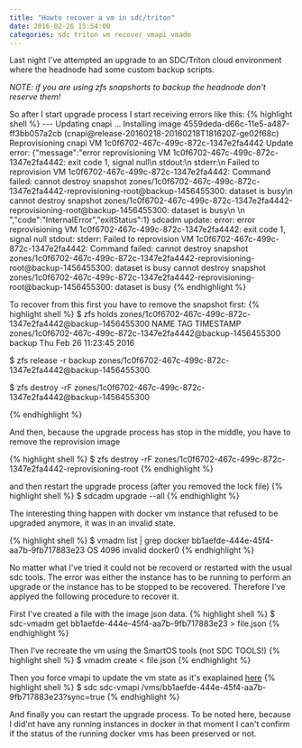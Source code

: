 ```yaml
---
title: "Howto recover a vm in sdc/triton"
date: 2016-02-26 15:54:00
categories: sdc triton vm recover vmapi vmadm 
---
```


Last night I've attempted an upgrade to an SDC/Triton cloud environment where the headnode had some custom backup scripts.

*NOTE: if you are using zfs snapshorts to backup the headnode don't reserve them!*

So after I start upgrade process I start receiving errors like this:
{% highlight shell %}
--- Updating cnapi ...
Installing image 4559deda-d66c-11e5-a487-ff3bb057a2cb
    (cnapi@release-20160218-20160218T181620Z-ge02f68c)
Reprovisioning cnapi VM 1c0f6702-467c-499c-872c-1347e2fa4442
Update error: {"message":"error reprovisioning VM 1c0f6702-467c-499c-872c-1347e2fa4442: exit code 1, signal null\n    stdout:\n            stderr:\n        Failed to reprovision VM 1c0f6702-467c-499c-872c-1347e2fa4442: Command failed: cannot destroy snapshot zones/1c0f6702-467c-499c-872c-1347e2fa4442-reprovisioning-root@backup-1456455300: dataset is busy\n        cannot destroy snapshot zones/1c0f6702-467c-499c-872c-1347e2fa4442-reprovisioning-root@backup-1456455300: dataset is busy\n        \n        ","code":"InternalError","exitStatus":1}
sdcadm update: error: error reprovisioning VM 1c0f6702-467c-499c-872c-1347e2fa4442: exit code 1, signal null
    stdout:
            stderr:
        Failed to reprovision VM 1c0f6702-467c-499c-872c-1347e2fa4442: Command failed: cannot destroy snapshot zones/1c0f6702-467c-499c-872c-1347e2fa4442-reprovisioning-root@backup-1456455300: dataset is busy
        cannot destroy snapshot zones/1c0f6702-467c-499c-872c-1347e2fa4442-reprovisioning-root@backup-1456455300: dataset is busy
{% endhighlight %}



To recover from this first you have to remove the snapshot first:
{% highlight shell %}
$ zfs holds  zones/1c0f6702-467c-499c-872c-1347e2fa4442@backup-1456455300
NAME                                                                TAG    TIMESTAMP
zones/1c0f6702-467c-499c-872c-1347e2fa4442@backup-1456455300  backup Thu Feb 26 11:23:45 2016

$ zfs release -r backup zones/1c0f6702-467c-499c-872c-1347e2fa4442@backup-1456455300

$ zfs destroy -rF  zones/1c0f6702-467c-499c-872c-1347e2fa4442@backup-1456455300

{% endhighlight %}

And then, because the upgrade process has stop in the middle, you have to remove the reprovision image

{% highlight shell %}
$ zfs destroy -rF  zones/1c0f6702-467c-499c-872c-1347e2fa4442-reprovisioning-root
{% endhighlight %}

and then restart the upgrade process (after you removed the lock file)
{% highlight shell %}
$ sdcadm upgrade --all
{% endhighlight %}

The interesting thing happen with docker vm instance that refused to be upgraded anymore, it was in an invalid state.

{% highlight shell %}
$ vmadm list | grep docker
bb1aefde-444e-45f4-aa7b-9fb717883e23  OS    4096     invalid           docker0
{% endhighlight %}

No matter what I've tried it could not be recoverd or restarted with the usual sdc tools. The error was either the instance has to be running to perform an upgrade or the instance has to be stopped to be recovered. Therefore I've applyed the following procedure to recover it.

First I've created a file with the image json data.
{% highlight shell %}
$ sdc-vmadm get bb1aefde-444e-45f4-aa7b-9fb717883e23 > file.json
{% endhighlight %}

Then I've recreate the vm using the SmartOS tools (not SDC TOOLS!)
{% highlight shell %}
$ vmadm create < file.json
{% endhighlight %}

Then you force vmapi to update the vm state as it's exaplained [here](https://docs.joyent.com/private-cloud/troubleshooting/force-vmapi-sync)
{% highlight shell %}
$ sdc sdc-vmapi /vms/bb1aefde-444e-45f4-aa7b-9fb717883e23?sync=true 
{% endhighlight %}

And finally you can restart the upgrade process. To be noted here, because I did'nt have any running instances in docker in that moment I can't confirm if the status of the running docker vms has been preserved or not.






